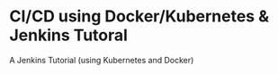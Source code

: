 # CI/CD using Docker/Kubernetes &amp; Jenkins Tutoral

A Jenkins Tutorial (using Kubernetes and Docker)

